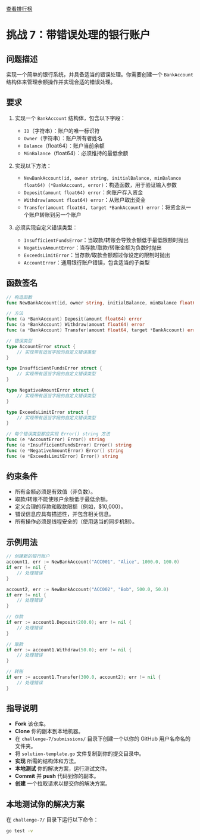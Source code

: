 [查看排行榜](SCOREBOARD.md)

# 挑战 7：带错误处理的银行账户

## 问题描述

实现一个简单的银行系统，并具备适当的错误处理。你需要创建一个 `BankAccount` 结构体来管理余额操作并实现合适的错误处理。

## 要求

1. 实现一个 `BankAccount` 结构体，包含以下字段：
   - `ID`（字符串）：账户的唯一标识符
   - `Owner`（字符串）：账户所有者姓名
   - `Balance`（float64）：账户当前余额
   - `MinBalance`（float64）：必须维持的最低余额

2. 实现以下方法：
   - `NewBankAccount(id, owner string, initialBalance, minBalance float64) (*BankAccount, error)`：构造函数，用于验证输入参数
   - `Deposit(amount float64) error`：向账户存入资金
   - `Withdraw(amount float64) error`：从账户取出资金
   - `Transfer(amount float64, target *BankAccount) error`：将资金从一个账户转账到另一个账户

3. 必须实现自定义错误类型：
   - `InsufficientFundsError`：当取款/转账会导致余额低于最低限额时抛出
   - `NegativeAmountError`：当存款/取款/转账金额为负数时抛出
   - `ExceedsLimitError`：当存款/取款金额超过你设定的限制时抛出
   - `AccountError`：通用银行账户错误，包含适当的子类型

## 函数签名

```go
// 构造函数
func NewBankAccount(id, owner string, initialBalance, minBalance float64) (*BankAccount, error)

// 方法
func (a *BankAccount) Deposit(amount float64) error
func (a *BankAccount) Withdraw(amount float64) error
func (a *BankAccount) Transfer(amount float64, target *BankAccount) error

// 错误类型
type AccountError struct {
    // 实现带有适当字段的自定义错误类型
}

type InsufficientFundsError struct {
    // 实现带有适当字段的自定义错误类型
}

type NegativeAmountError struct {
    // 实现带有适当字段的自定义错误类型
}

type ExceedsLimitError struct {
    // 实现带有适当字段的自定义错误类型
}

// 每个错误类型都应实现 Error() string 方法
func (e *AccountError) Error() string
func (e *InsufficientFundsError) Error() string
func (e *NegativeAmountError) Error() string
func (e *ExceedsLimitError) Error() string
```

## 约束条件

- 所有金额必须是有效值（非负数）。
- 取款/转账不能使账户余额低于最低余额。
- 定义合理的存款和取款限额（例如，$10,000）。
- 错误信息应具有描述性，并包含相关信息。
- 所有操作必须是线程安全的（使用适当的同步机制）。

## 示例用法

```go
// 创建新的银行账户
account1, err := NewBankAccount("ACC001", "Alice", 1000.0, 100.0)
if err != nil {
    // 处理错误
}

account2, err := NewBankAccount("ACC002", "Bob", 500.0, 50.0) 
if err != nil {
    // 处理错误
}

// 存款
if err := account1.Deposit(200.0); err != nil {
    // 处理错误
}

// 取款
if err := account1.Withdraw(50.0); err != nil {
    // 处理错误
}

// 转账
if err := account1.Transfer(300.0, account2); err != nil {
    // 处理错误
}
```

## 指导说明

- **Fork** 该仓库。
- **Clone** 你的副本到本地机器。
- 在 `challenge-7/submissions/` 目录下创建一个以你的 GitHub 用户名命名的文件夹。
- 将 `solution-template.go` 文件复制到你的提交目录中。
- **实现** 所需的结构体和方法。
- **本地测试** 你的解决方案，运行测试文件。
- **Commit** 并 **push** 代码到你的副本。
- **创建** 一个拉取请求以提交你的解决方案。

## 本地测试你的解决方案

在 `challenge-7/` 目录下运行以下命令：

```bash
go test -v
```
